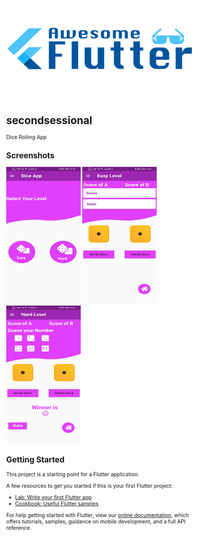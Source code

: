 ![Profile Header Image](https://github.com/hasham827/QuizApp/blob/master/Screen%20Shots/fff.png)
# secondsessional

Dice Roliing App

## Screenshots

<p align="start">
  <img width="200" height="370" src="https://github.com/hasham827/secondsessional/blob/master/assets/images/main.jpeg">
  <img width="200" height="370" src="https://github.com/hasham827/secondsessional/blob/master/assets/images/easst.jpeg">
  <img width="200" height="370" src="https://github.com/hasham827/secondsessional/blob/master/assets/images/hard.jpeg">
  
 
</p>


## Getting Started

This project is a starting point for a Flutter application.

A few resources to get you started if this is your first Flutter project:

- [Lab: Write your first Flutter app](https://flutter.dev/docs/get-started/codelab)
- [Cookbook: Useful Flutter samples](https://flutter.dev/docs/cookbook)

For help getting started with Flutter, view our
[online documentation](https://flutter.dev/docs), which offers tutorials,
samples, guidance on mobile development, and a full API reference.

